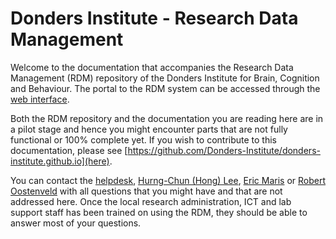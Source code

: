 # Donders Institute - Research Data Management

Welcome to the documentation that accompanies the Research Data Management (RDM) repository of the Donders Institute for Brain, Cognition and Behaviour. The portal to the RDM system can be accessed  through the [web interface](https://data.donders.ru.nl).

Both the RDM repository and the documentation you are reading here are in a pilot stage and hence you might encounter parts that are not fully functional or 100% complete yet. If you wish to contribute to this documentation, please see [https://github.com/Donders-Institute/donders-institute.github.io](here).

You can contact the [helpdesk](mailto:helpdesk@fcdonders.ru.nl), [Hurng-Chun (Hong) Lee](mailto:h.lee@donders.ru.nl), [Eric Maris](mailto:e.maris@donders.ru.nl) or [Robert Oostenveld](mailto:robert.oostenveld@donders.ru.nl) with all questions that you might have and that are not addressed here. Once the local research administration, ICT and lab support staff has been trained on using the RDM, they should be able to answer most of your questions.
